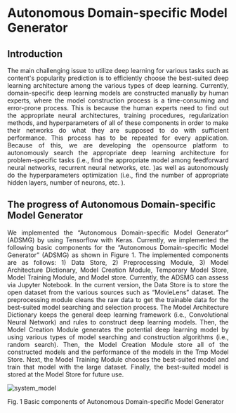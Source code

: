# Autonomous Domain-specific Model Generator

## Introduction
<div style="text-align: justify">
The main challenging issue to utilize deep learning for various tasks such as content's popularity prediction is to efficiently choose the best-suited deep learning architecture among the various types of deep learning. Currently, domain-specific deep learning models are constructed manually by human experts, where the model construction process is a time-consuming and error-prone process. This is because the human experts need to find out the appropriate neural architectures, training procedures, regularization methods, and hyperparameters of all of these components in order to make their networks do what they are supposed to do with sufficient performance. This process has to be repeated for every application. Because of this, we are developing the opensource platform to autonomously search the appropriate deep learning architecture for problem-specific tasks (i.e., find the appropriate model among feedforward neural networks, recurrent neural networks, etc. )as well as autonomously do the hyperparameters optimization (i.e., find the number of appropriate hidden layers, number of neurons, etc. ).
</div>

## The progress of Autonomous Domain-specific Model Generator 
<div style="text-align: justify">
We implemented the “Autonomous Domain-specific Model Generator” (ADSMG) by using Tensorflow with Keras. Currently, we implemented the following basic components for the “Autonomous Domain-specific Model Generator” (ADSMG) as shown in Figure 1. The implemented components are as follows: 1) Data Store, 2) Preprocessing Module, 3) Model Architecture Dictionary, Model Creation Module, Temporary Model Store, Model Training Module, and Model store. Currently, the ADSMG can assess via Jupyter Notebook. In the current version, the Data Store is to store the open dataset from the various sources such as “MovieLens” dataset. The preprocessing module cleans the raw data to get the trainable data for the best-suited model searching and selection process. The Model Architecture Dictionary keeps the general deep learning framework (i.e., Convolutional Neural Network) and rules to construct deep learning models. Then, the Model Creation Module generates the potential deep learning model by using various types of model searching and construction algorithms (i.e., random search). Then, the Model Creation Module store all of the constructed models and the performance of the models in the Tmp Model Store. Next, the Model Training Module chooses the best-suited model and train that model with the large dataset. Finally, the best-suited model is stored at the Model Store for future use.
</div>

![system_model](https://github.com/kyithar/Autonomous-Domain-specific-Model-Generator-/blob/master/md_figs/system_model.jpg)

Fig. 1 Basic components of Autonomous Domain-specific Model Generator
